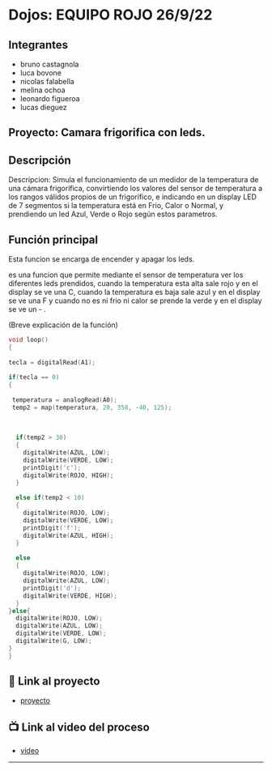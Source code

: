 #  Dojos: EQUIPO ROJO 26/9/22


## Integrantes 
- bruno castagnola
- luca bovone
- nicolas falabella
- melina ochoa
- leonardo figueroa
- lucas dieguez

## Proyecto: Camara frigorifica con leds.

## Descripción
Descripcion: Simula el funcionamiento de un medidor de la temperatura de una cámara frigorífica, convirtiendo los valores del sensor de temperatura a los rangos válidos propios de un frigorífico, e indicando en un display LED de 7 segmentos si la temperatura está en Frio, Calor o Normal, y prendiendo un led Azul, Verde o Rojo según estos parametros.

## Función principal
Esta funcion se encarga de encender y apagar los leds.

es una funcion que permite mediante el sensor de temperatura ver los diferentes leds prendidos, cuando la temperatura esta alta sale rojo y en el display se ve una C, cuando la temperatura es baja sale azul y en el display se ve una F y cuando no es ni frio ni calor se prende la verde y en el display se ve un - .

(Breve explicación de la función)

~~~ c (lenguaje en el que esta escrito)
void loop()
{
  
tecla = digitalRead(A1);
  
if(tecla == 0)
{
  
 temperatura = analogRead(A0);
 temp2 = map(temperatura, 20, 358, -40, 125);
 
  
  
  if(temp2 > 30)
  {
    digitalWrite(AZUL, LOW);
    digitalWrite(VERDE, LOW);
    printDigit('c');
    digitalWrite(ROJO, HIGH);
  } 
     
  else if(temp2 < 10)
  {
    digitalWrite(ROJO, LOW);
    digitalWrite(VERDE, LOW);
    printDigit('f');
    digitalWrite(AZUL, HIGH);
  }
     
  else
  {
    digitalWrite(ROJO, LOW);
    digitalWrite(AZUL, LOW);
    printDigit('d');
    digitalWrite(VERDE, HIGH);
  }  
}else{
  digitalWrite(ROJO, LOW);
  digitalWrite(AZUL, LOW);
  digitalWrite(VERDE, LOW);
  digitalWrite(G, LOW);
}
}
~~~

## :robot: Link al proyecto
- [proyecto](https://www.tinkercad.com/things/eUmyjlDAxmT-copy-of-empresa-frigorifica/editel?sharecode=JDnTsw91GYLOgMEQ7zVBetjlJ0U1qmANtBFeJwBnwRg)
## :tv: Link al video del proceso
- [video](https://www.youtube.com/watch?v=VyGjE8kx-O0)

---








